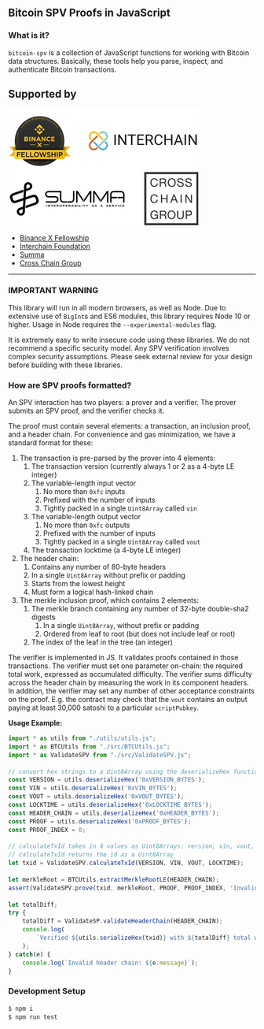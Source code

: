 ## Bitcoin SPV Proofs in JavaScript

### What is it?

`bitcoin-spv` is a collection of JavaScript functions for working with Bitcoin
data structures. Basically, these tools help you parse, inspect, and
authenticate Bitcoin transactions.

## Supported by

![Binance X Fellowship, Interchain Foundation, Summa, Cross Chain Group](../logo-group.jpg)

- [Binance X Fellowship](https://binancex.dev/fellowship.html)
- [Interchain Foundation](https://interchain.io/)
- [Summa](https://summa.one)
- [Cross Chain Group](https://crosschain.group/)

---------

### IMPORTANT WARNING

This library will run in all modern browsers, as well as Node. Due to extensive
use of `BigInt`s and ES6 modules, this library requires Node 10 or higher.
Usage in Node requires the `--experimental-modules` flag.

It is extremely easy to write insecure code using these libraries. We do not
recommend a specific security model. Any SPV verification involves complex
security assumptions. Please seek external review for your design before
building with these libraries.

### How are SPV proofs formatted?

An SPV interaction has two players: a prover and a verifier. The prover submits
an SPV proof, and the verifier checks it.

The proof must contain several elements: a transaction, an inclusion proof, and
a header chain. For convenience and gas minimization, we have a standard format
for these:

1. The transaction is pre-parsed by the prover into 4 elements:
    1. The transaction version (currently always 1 or 2 as a 4-byte LE integer)
    1. The variable-length input vector
        1. No more than `0xfc` inputs
        1. Prefixed with the number of inputs
        1. Tightly packed in a single `Uint8Array` called `vin`
    1. The variable-length output vector
        1. No more than `0xfc` outputs
        1. Prefixed with the number of inputs
        1. Tightly packed in a single `Uint8Array` called `vout`
    1. The transaction locktime (a 4-byte LE integer)
1. The header chain:
    1. Contains any number of 80-byte headers
    1. In a single `Uint8Array` without prefix or padding
    1. Starts from the lowest height
    1. Must form a logical hash-linked chain
1. The merkle inclusion proof, which contains 2 elements:
    1. The merkle branch containing any number of 32-byte double-sha2 digests
        1. In a single `Uint8Array`, without prefix or padding
        1. Ordered from leaf to root (but does not include leaf or root)
    1. The index of the leaf in the tree (an integer)

The verifier is implemented in JS. It validates proofs contained in those
transactions. The verifier must set one parameter on-chain: the required total
work, expressed as accumulated difficulty. The verifier sums difficulty across
the header chain by measuring the work in its component headers. In addition,
the verifier may set any number of other acceptance constraints on the proof.
E.g. the contract may check that the `vout` contains an output paying at least
30,000 satoshi to a particular `scriptPubkey`.

**Usage Example:**
```JavaScript
import * as utils from "./utils/utils.js";
import * as BTCUtils from "./src/BTCUtils.js";
import * as ValidateSPV from "./src/ValidateSPV.js";

// convert hex strings to a Uint8Array using the deserializeHex function
const VERSION = utils.deserializeHex('0xVERSION_BYTES');
const VIN = utils.deserializeHex('0xVIN_BYTES');
const VOUT = utils.deserializeHex('0xVOUT_BYTES');
const LOCKTIME = utils.deserializeHex('0xLOCKTIME_BYTES');
const HEADER_CHAIN = utils.deserializeHex('0xHEADER_BYTES');
const PROOF = utils.deserializeHex('0xPROOF_BYTES');
const PROOF_INDEX = 0;

// calculateTxId takes in 4 values as Uint8Arrays: version, vin, vout, and locktime
// calculateTxId returns the id as a Uint8Array
let txid = ValidateSPV.calculateTxId(VERSION, VIN, VOUT, LOCKTIME);

let merkleRoot = BTCUtils.extractMerkleRootLE(HEADER_CHAIN);
assert(ValidateSPV.prove(txid, merkleRoot, PROOF, PROOF_INDEX, 'Invalid inclusion proof');

let totalDiff;
try {
    totalDiff = ValidateSP.validateHeaderChain(HEADER_CHAIN);
    console.log(
        `Verified ${utils.serializeHex(txid)} with ${totalDiff} total work`;
    );
} catch(e) {
    console.log(`Invalid header chain: ${e.message}`);
}
```

### Development Setup
```sh
$ npm i
$ npm run test
```
